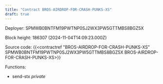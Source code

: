 ```yaml
---
title: "Contract BROS-AIRDROP-FOR-CRASH-PUNKS-XS"
draft: true
---
```

Deployer: SPMWB0BNTFM19PWTNP0SJ2WX3PW5GTTMBS8BGZ5X


 



Block height: 186307 (2024-11-04T14:09:23.000Z)

Source code: {{<contractref "BROS-AIRDROP-FOR-CRASH-PUNKS-XS" SPMWB0BNTFM19PWTNP0SJ2WX3PW5GTTMBS8BGZ5X BROS-AIRDROP-FOR-CRASH-PUNKS-XS>}}

Functions:

* send-stx _private_
